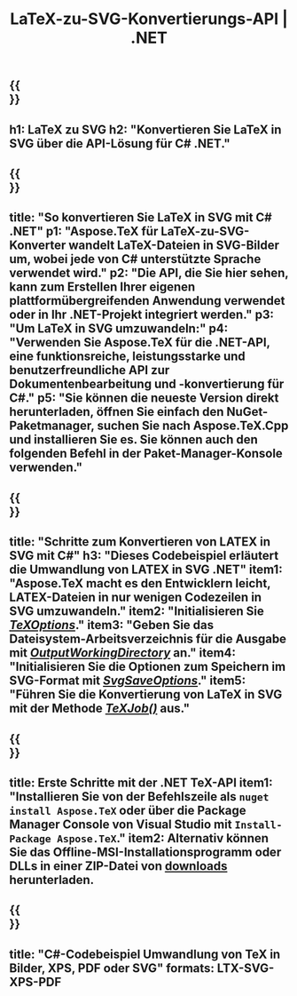 ﻿---
translation: true
template: /_templates/_conversion-child-net.md
title: LaTeX-zu-SVG-Konvertierungs-API | .NET
description: LaTeX-zu-SVG-Konvertierungsfunktion. Integrieren Sie diese lokale .NET-Bibliothek in Ihr Projekt oder verwenden Sie plattformübergreifende Anwendungen, um LaTeX in SVG zu konvertieren.
keywords: latex zu svg api net, latex2svg integrieren c#
url: /net/conversion/latex-to-svg/
family: tex
platformtag: net
feature: conversion
informat: LATEX
outformat: SVG
otherformats: BMP PNG JPEG TIFF PDF XPS
---

{{<section banner>}}
---
h1: LaTeX zu SVG
h2: "Konvertieren Sie LaTeX in SVG über die API-Lösung für C# .NET."
---

{{<section overview>}}
---
title: "So konvertieren Sie LaTeX in SVG mit C# .NET"
p1: "Aspose.TeX für LaTeX-zu-SVG-Konverter wandelt LaTeX-Dateien in SVG-Bilder um, wobei jede von C# unterstützte Sprache verwendet wird."
p2: "Die API, die Sie hier sehen, kann zum Erstellen Ihrer eigenen plattformübergreifenden Anwendung verwendet oder in Ihr .NET-Projekt integriert werden."
p3: "Um LaTeX in SVG umzuwandeln:"
p4: "Verwenden Sie Aspose.TeX für die .NET-API, eine funktionsreiche, leistungsstarke und benutzerfreundliche API zur Dokumentenbearbeitung und -konvertierung für C#."
p5: "Sie können die neueste Version direkt herunterladen, öffnen Sie einfach den NuGet-Paketmanager, suchen Sie nach Aspose.TeX.Cpp und installieren Sie es. Sie können auch den folgenden Befehl in der Paket-Manager-Konsole verwenden."
---

{{<section feature1>}}
---
title: "Schritte zum Konvertieren von LATEX in SVG mit C#"
h3: "Dieses Codebeispiel erläutert die Umwandlung von LATEX in SVG .NET"
item1: "Aspose.TeX macht es den Entwicklern leicht, LATEX-Dateien in nur wenigen Codezeilen in SVG umzuwandeln."
item2: "Initialisieren Sie [*TeXOptions*](https://reference.aspose.com/tex/net/aspose.tex/texoptions/)."
item3: "Geben Sie das Dateisystem-Arbeitsverzeichnis für die Ausgabe mit [*OutputWorkingDirectory*](https://reference.aspose.com/tex/net/aspose.tex/texoptions/outputworkingdirectory/) an."
item4: "Initialisieren Sie die Optionen zum Speichern im SVG-Format mit [*SvgSaveOptions*](https://reference.aspose.com/tex/net/aspose.tex.presentation.image/svgsaveoptions/)."
item5: "Führen Sie die Konvertierung von LaTeX in SVG mit der Methode [*TeXJob()*](https://reference.aspose.com/tex/net/aspose.tex/texjob/) aus."
---

{{<section feature2>}}
---
title: Erste Schritte mit der .NET TeX-API
item1: "Installieren Sie von der Befehlszeile als ```nuget install Aspose.TeX``` oder über die Package Manager Console von Visual Studio mit ```Install-Package Aspose.TeX```."
item2: Alternativ können Sie das Offline-MSI-Installationsprogramm oder DLLs in einer ZIP-Datei von [downloads](https://downloads.aspose.com/tex/net) herunterladen.
---

{{<section widget>}}
---
title: "C#-Codebeispiel Umwandlung von TeX in Bilder, XPS, PDF oder SVG"
formats: LTX-SVG-XPS-PDF
---